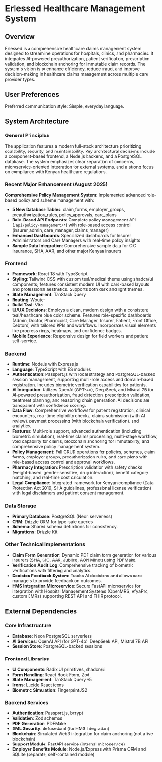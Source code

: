 # Erlessed Healthcare Management System

## Overview
Erlessed is a comprehensive healthcare claims management system designed to streamline operations for hospitals, clinics, and pharmacies. It integrates AI-powered preauthorization, patient verification, prescription validation, and blockchain anchoring for immutable claim records. The system's vision is to enhance efficiency, reduce fraud, and improve decision-making in healthcare claims management across multiple care provider types.

## User Preferences
Preferred communication style: Simple, everyday language.

## System Architecture

### General Principles
The application features a modern full-stack architecture prioritizing scalability, security, and maintainability. Key architectural decisions include a component-based frontend, a Node.js backend, and a PostgreSQL database. The system emphasizes clear separation of concerns, microservice-oriented integration for external systems, and a strong focus on compliance with Kenyan healthcare regulations.

### Recent Major Enhancement (August 2025)
**Comprehensive Policy Management System**: Implemented advanced role-based policy and scheme management with:
- **5 New Database Tables**: claim_forms, employer_groups, preauthorization_rules, policy_approvals, care_plans
- **Role-Based API Endpoints**: Complete policy management API (`/api/policy-management/*`) with role-based access control (insurer_admin, care_manager, claims_manager)
- **Enhanced Dashboards**: Specialized dashboards for Insurer Administrators and Care Managers with real-time policy insights
- **Sample Data Integration**: Comprehensive sample data for CIC Insurance, SHA, AAR, and other major Kenyan insurers

### Frontend
- **Framework**: React 18 with TypeScript
- **Styling**: Tailwind CSS with custom teal/medical theme using shadcn/ui components; features consistent modern UI with card-based layouts and professional aesthetics. Supports both dark and light themes.
- **State Management**: TanStack Query
- **Routing**: Wouter
- **Build Tool**: Vite
- **UI/UX Decisions**: Employs a clean, modern design with a consistent teal/healthcare blue color scheme. Features role-specific dashboards (Admin, Doctor, Pharmacist, Care Manager, Insurer, Patient, Front Office, Debtors) with tailored KPIs and workflows. Incorporates visual elements like progress rings, heatmaps, and confidence badges.
- **Mobile Experience**: Responsive design for field workers and patient self-service.

### Backend
- **Runtime**: Node.js with Express.js
- **Language**: TypeScript with ES modules
- **Authentication**: Passport.js with local strategy and PostgreSQL-backed session management, supporting multi-role access and domain-based registration. Includes biometric verification capabilities for patients.
- **AI Integration**: Utilizes OpenAI (GPT-4o), DeepSeek, and Mistral 7B for AI-powered preauthorization, fraud detection, prescription validation, treatment planning, and reasoning chain generation. AI decisions are transparent with confidence scoring.
- **Data Flow**: Comprehensive workflows for patient registration, clinical encounters, real-time eligibility checks, claims submission (with AI review), payment processing (with blockchain verification), and analytics.
- **Features**: Multi-role support, advanced authentication (including biometric simulation), real-time claims processing, multi-stage workflow, void capability for claims, blockchain anchoring for immutability, and comprehensive policy management system.
- **Policy Management**: Full CRUD operations for policies, schemes, claim forms, employer groups, preauthorization rules, and care plans with role-based access control and approval workflows.
- **Pharmacy Integration**: Prescription validation with safety checks (weight-based, gender-sensitive, drug interaction), benefit category matching, and real-time cost calculation.
- **Legal Compliance**: Integrated framework for Kenyan compliance (Data Protection Act 2019, SHA guidelines, professional license verification) with legal disclaimers and patient consent management.

### Data Storage
- **Primary Database**: PostgreSQL (Neon serverless)
- **ORM**: Drizzle ORM for type-safe queries
- **Schema**: Shared schema definitions for consistency.
- **Migrations**: Drizzle Kit

### Other Technical Implementations
- **Claim Form Generation**: Dynamic PDF claim form generation for various insurers (SHA, CIC, AAR, Jubilee, AON Minet) using PDFMake.
- **Verification Audit Log**: Comprehensive tracking of biometric verifications with filtering and analytics.
- **Decision Feedback System**: Tracks AI decisions and allows care managers to provide feedback on outcomes.
- **HMS Integration Microservice**: Secure FastAPI microservice for integration with Hospital Management Systems (OpenMRS, AfyaPro, custom EMRs) supporting REST API and FHIR protocol.

## External Dependencies

### Core Infrastructure
- **Database**: Neon PostgreSQL serverless
- **AI Services**: OpenAI API (for GPT-4o), DeepSeek API, Mistral 7B API
- **Session Store**: PostgreSQL-backed sessions

### Frontend Libraries
- **UI Components**: Radix UI primitives, shadcn/ui
- **Form Handling**: React Hook Form, Zod
- **State Management**: TanStack Query v5
- **Icons**: Lucide React icons
- **Biometric Simulation**: FingerprintJS2

### Backend Services
- **Authentication**: Passport.js, bcrypt
- **Validation**: Zod schemas
- **PDF Generation**: PDFMake
- **XML Security**: defusedxml (for HMS integration)
- **Blockchain**: Simulated Web3 integration for claim anchoring (not a live blockchain)
- **Support Module**: FastAPI service (internal microservice)
- **Employer Benefits Module**: Node.js/Express with Prisma ORM and SQLite (separate, self-contained module)